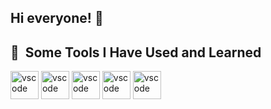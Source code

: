 ## Hi everyone! 🌸

<h2> 🚀 &nbsp;Some Tools I Have Used and Learned</h2>
<p align="left">
<img src="https://cdn.jsdelivr.net/gh/devicons/devicon@latest/icons/matlab/matlab-original.svg" alt="vscode" width="45" height="45"/>
<img src="https://cdn.jsdelivr.net/gh/devicons/devicon@latest/icons/python/python-original.svg" alt="vscode" width="45" height="45"/>    
<img src="https://cdn.jsdelivr.net/gh/devicons/devicon@latest/icons/r/r-original.svg" alt="vscode" width="45" height="45"/>
<img src="https://cdn.jsdelivr.net/gh/devicons/devicon@latest/icons/mysql/mysql-original.svg" alt="vscode" width="45" height="45"/>
<img src="https://www.vectorlogo.zone/logos/sas/sas-icon.svg" alt="vscode" width="45" height="45"/>
</p>
